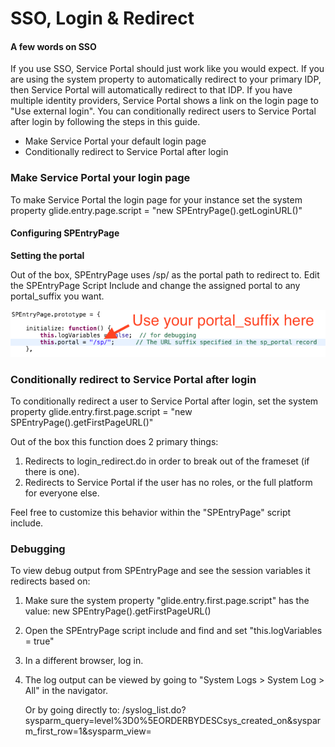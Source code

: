 # SSO, Login & Redirect

#### A few words on SSO
If you use SSO, Service Portal should just work like you would expect. If you are using the system property to automatically redirect to your primary IDP, then Service Portal will automatically redirect to that IDP. If you have multiple identity providers, Service Portal shows a link on the login page to "Use external login". You can conditionally redirect users to Service Portal after login by following the steps in this guide.

 * Make Service Portal your default login page
 * Conditionally redirect to Service Portal after login


### Make Service Portal your login page

To make Service Portal the login page for your instance
set the system property glide.entry.page.script = "new SPEntryPage().getLoginURL()"

#### Configuring SPEntryPage

**Setting the portal**

Out of the box, SPEntryPage uses /sp/ as the portal path to redirect to. Edit the SPEntryPage Script Include and change the assigned portal to any portal_suffix you want.

![Screenshot](/assets/sso/portal_suffix.png)


### Conditionally redirect to Service Portal after login

To conditionally redirect a user to Service Portal after login, set the system property glide.entry.first.page.script = "new SPEntryPage().getFirstPageURL()"

Out of the box this function does 2 primary things:

  1. Redirects to login_redirect.do in order to break out of the frameset (if there is one).
  2. Redirects to Service Portal if the user has no roles, or the full platform for everyone else.

Feel free to customize this behavior within the "SPEntryPage" script include.

### Debugging

To view debug output from SPEntryPage and see the session variables it redirects based on:

  1. Make sure the system property "glide.entry.first.page.script" has the value: new SPEntryPage().getFirstPageURL()

  2. Open the SPEntryPage script include and find and set "this.logVariables = true"

  3. In a different browser, log in.

  4. The log output can be viewed by going to "System Logs > System Log > All" in the navigator.

      Or by going directly to: /syslog_list.do?sysparm_query=level%3D0%5EORDERBYDESCsys_created_on&sysparm_first_row=1&sysparm_view=
